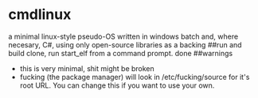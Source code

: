 # cmdlinux
a minimal linux-style pseudo-OS written in windows batch and, where necesary, C#, using only open-source libraries as a backing
##run and build
clone, run start_elf from a command prompt. done
##warnings
* this is very minimal, shit might be broken
* fucking (the package manager) will look in /etc/fucking/source for it's root URL. You can change this if you want to use your own.
